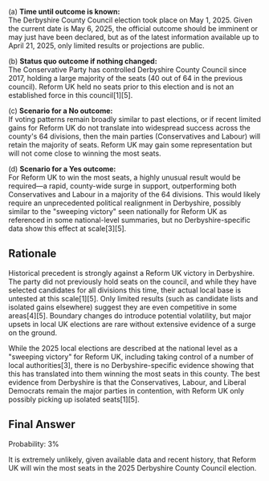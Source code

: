 (a) **Time until outcome is known:**  
The Derbyshire County Council election took place on May 1, 2025. Given the current date is May 6, 2025, the official outcome should be imminent or may just have been declared, but as of the latest information available up to April 21, 2025, only limited results or projections are public.

(b) **Status quo outcome if nothing changed:**  
The Conservative Party has controlled Derbyshire County Council since 2017, holding a large majority of the seats (40 out of 64 in the previous council). Reform UK held no seats prior to this election and is not an established force in this council[1][5].

(c) **Scenario for a No outcome:**  
If voting patterns remain broadly similar to past elections, or if recent limited gains for Reform UK do not translate into widespread success across the county's 64 divisions, then the main parties (Conservatives and Labour) will retain the majority of seats. Reform UK may gain some representation but will not come close to winning the most seats.

(d) **Scenario for a Yes outcome:**  
For Reform UK to win the most seats, a highly unusual result would be required—a rapid, county-wide surge in support, outperforming both Conservatives and Labour in a majority of the 64 divisions. This would likely require an unprecedented political realignment in Derbyshire, possibly similar to the "sweeping victory" seen nationally for Reform UK as referenced in some national-level summaries, but no Derbyshire-specific data show this effect at scale[3][5].

## Rationale

Historical precedent is strongly against a Reform UK victory in Derbyshire. The party did not previously hold seats on the council, and while they have selected candidates for all divisions this time, their actual local base is untested at this scale[1][5]. Only limited results (such as candidate lists and isolated gains elsewhere) suggest they are even competitive in some areas[4][5]. Boundary changes do introduce potential volatility, but major upsets in local UK elections are rare without extensive evidence of a surge on the ground.

While the 2025 local elections are described at the national level as a "sweeping victory" for Reform UK, including taking control of a number of local authorities[3], there is no Derbyshire-specific evidence showing that this has translated into them winning the most seats in this county. The best evidence from Derbyshire is that the Conservatives, Labour, and Liberal Democrats remain the major parties in contention, with Reform UK only possibly picking up isolated seats[1][5].

## Final Answer

Probability: 3%

It is extremely unlikely, given available data and recent history, that Reform UK will win the most seats in the 2025 Derbyshire County Council election.